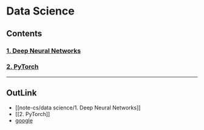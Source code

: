 # Data Science

## Contents

### [1. Deep Neural Networks](https://github.com/DOforTU/note-cs/blob/dohyeon/data%20science/1.%20Deep%20Neural%20Networks.md)
### [2. PyTorch](https://github.com/DOforTU/note-cs/blob/dohyeon/data%20science/2.%20PyTorch.md)

---
## OutLink

- [[note-cs/data science/1. Deep Neural Networks]]
- [[2. PyTorch]]
- [google](https://google.com)